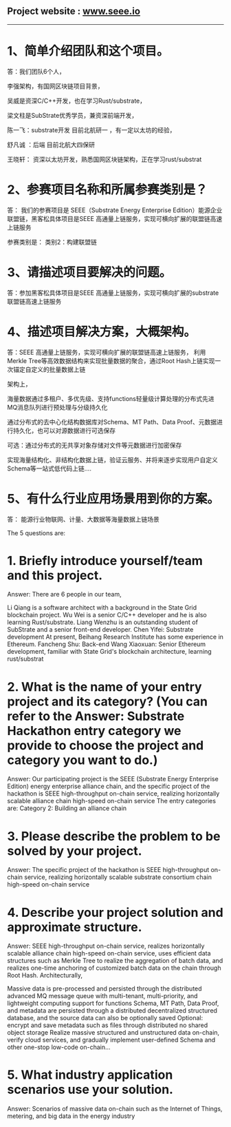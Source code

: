 

## Project website : www.seee.io
------------


# 1、简单介绍团队和这个项目。

答：我们团队6个人，

李强架构，有国网区块链项目背景，

吴威是资深C/C++开发，也在学习Rust/substrate，

梁文柱是SubStrate优秀学员，兼资深前端开发，

陈一飞：substrate开发 目前北航研一 ，有一定以太坊的经验，

舒凡诚 ：后端 目前北航大四保研

王晓轩： 资深以太坊开发，熟悉国网区块链架构，正在学习rust/substrat

# 2、参赛项目名称和所属参赛类别是？ 

答： 我们的参赛项目是 SEEE（Substrate Energy Enterprise Edition）能源企业联盟链，黑客松具体项目是SEEE 高通量上链服务，实现可横向扩展的联盟链高速上链服务

参赛类别是： 类别2：构建联盟链

# 3、请描述项目要解决的问题。

答：参加黑客松具体项目是SEEE 高通量上链服务，实现可横向扩展的substrate联盟链高速上链服务

# 4、描述项目解决方案，大概架构。

答：SEEE 高通量上链服务，实现可横向扩展的联盟链高速上链服务， 利用Merkle Tree等高效数据结构来实现批量数据的聚合，通过Root Hash上链实现一次锚定自定义的批量数据上链

架构上，

海量数据通过多租户、多优先级、支持functions轻量级计算处理的分布式先进MQ消息队列进行预处理与分级持久化

通过分布式的去中心化结构数据库对Schema、MT Path、Data Proof、元数据进行持久化，也可以对源数据进行可选保存

可选：通过分布式的无共享对象存储对文件等元数据进行加密保存

实现海量结构化、非结构化数据上链，验证云服务、并将来逐步实现用户自定义Schema等一站式低代码上链….

# 5、有什么行业应用场景用到你的方案。

答： 能源行业物联网、计量、大数据等海量数据上链场景

The 5 questions are:
# 1. Briefly introduce yourself/team and this project.
Answer: There are 6 people in our team,

Li Qiang is a software architect with a background in the State Grid blockchain project.
Wu Wei is a senior C/C++ developer and he is also learning Rust/substrate.
Liang Wenzhu is an outstanding student of SubStrate and a senior front-end developer.
Chen Yifei: Substrate development At present, Beihang Research Institute has some experience in Ethereum.
Fancheng Shu: Back-end
Wang Xiaoxuan: Senior Ethereum development, familiar with State Grid's blockchain architecture, learning rust/substrat
# 2. What is the name of your entry project and its category? (You can refer to the Answer: Substrate Hackathon entry category we provide to choose the project and category you want to do.)
Answer: Our participating project is the SEEE (Substrate Energy Enterprise Edition) energy enterprise alliance chain, and the specific project of the hackathon is SEEE high-throughput on-chain service, realizing horizontally scalable alliance chain high-speed on-chain service
The entry categories are: Category 2: Building an alliance chain


# 3. Please describe the problem to be solved by your project.
Answer: The specific project of the hackathon is SEEE high-throughput on-chain service, realizing horizontally scalable substrate consortium chain high-speed on-chain service

# 4. Describe your project solution and approximate structure.
Answer: SEEE high-throughput on-chain service, realizes horizontally scalable alliance chain high-speed on-chain service, uses efficient data structures such as Merkle Tree to realize the aggregation of batch data, and realizes one-time anchoring of customized batch data on the chain through Root Hash.
Architecturally,

Massive data is pre-processed and persisted through the distributed advanced MQ message queue with multi-tenant, multi-priority, and lightweight computing support for functions
Schema, MT Path, Data Proof, and metadata are persisted through a distributed decentralized structured database, and the source data can also be optionally saved
Optional: encrypt and save metadata such as files through distributed no shared object storage
Realize massive structured and unstructured data on-chain, verify cloud services, and gradually implement user-defined Schema and other one-stop low-code on-chain...
# 5. What industry application scenarios use your solution.
Answer: Scenarios of massive data on-chain such as the Internet of Things, metering, and big data in the energy industry